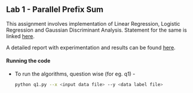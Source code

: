 ## Lab 1 - Parallel Prefix Sum

This assignment involves implementation of Linear Regression, Logistic Regression and Gaussian Discriminant Analysis. Statement for the same is linked [here](./Statement.pdf).

A detailed report with experimentation and results can be found [here](./Report.pdf).

#### Running the code

- To run the algorithms, question wise (for eg. q1) -

  ```bash
  python q1.py --x <input data file> --y <data label file>
  ```